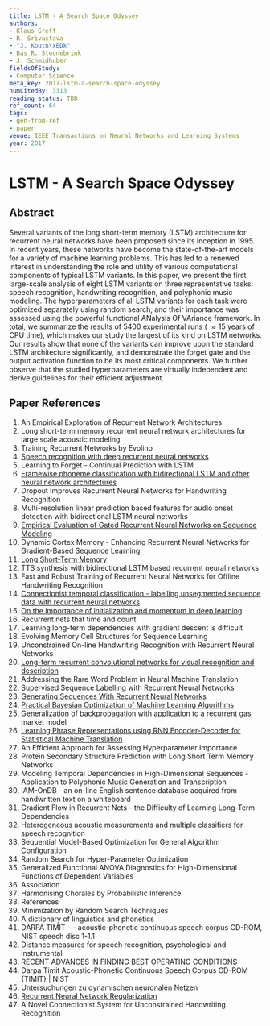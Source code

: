 ```yaml
---
title: LSTM - A Search Space Odyssey
authors:
- Klaus Greff
- R. Srivastava
- "J. Koutn\xEDk"
- Bas R. Steunebrink
- J. Schmidhuber
fieldsOfStudy:
- Computer Science
meta_key: 2017-lstm-a-search-space-odyssey
numCitedBy: 3313
reading_status: TBD
ref_count: 64
tags:
- gen-from-ref
- paper
venue: IEEE Transactions on Neural Networks and Learning Systems
year: 2017
---
```


# LSTM - A Search Space Odyssey

## Abstract

Several variants of the long short-term memory (LSTM) architecture for recurrent neural networks have been proposed since its inception in 1995. In recent years, these networks have become the state-of-the-art models for a variety of machine learning problems. This has led to a renewed interest in understanding the role and utility of various computational components of typical LSTM variants. In this paper, we present the first large-scale analysis of eight LSTM variants on three representative tasks: speech recognition, handwriting recognition, and polyphonic music modeling. The hyperparameters of all LSTM variants for each task were optimized separately using random search, and their importance was assessed using the powerful functional ANalysis Of VAriance framework. In total, we summarize the results of 5400 experimental runs ( $\approx 15$  years of CPU time), which makes our study the largest of its kind on LSTM networks. Our results show that none of the variants can improve upon the standard LSTM architecture significantly, and demonstrate the forget gate and the output activation function to be its most critical components. We further observe that the studied hyperparameters are virtually independent and derive guidelines for their efficient adjustment.

## Paper References

1. An Empirical Exploration of Recurrent Network Architectures
2. Long short-term memory recurrent neural network architectures for large scale acoustic modeling
3. Training Recurrent Networks by Evolino
4. [Speech recognition with deep recurrent neural networks](2013-speech-recognition-with-deep-recurrent-neural-networks)
5. Learning to Forget - Continual Prediction with LSTM
6. [Framewise phoneme classification with bidirectional LSTM and other neural network architectures](2005-framewise-phoneme-classification-with-bidirectional-lstm-and-other-neural-network-architectures)
7. Dropout Improves Recurrent Neural Networks for Handwriting Recognition
8. Multi-resolution linear prediction based features for audio onset detection with bidirectional LSTM neural networks
9. [Empirical Evaluation of Gated Recurrent Neural Networks on Sequence Modeling](2014-empirical-evaluation-of-gated-recurrent-neural-networks-on-sequence-modeling)
10. Dynamic Cortex Memory - Enhancing Recurrent Neural Networks for Gradient-Based Sequence Learning
11. [Long Short-Term Memory](1997-long-short-term-memory)
12. TTS synthesis with bidirectional LSTM based recurrent neural networks
13. Fast and Robust Training of Recurrent Neural Networks for Offline Handwriting Recognition
14. [Connectionist temporal classification - labelling unsegmented sequence data with recurrent neural networks](2006-connectionist-temporal-classification-labelling-unsegmented-sequence-data-with-recurrent-neural-networks)
15. [On the importance of initialization and momentum in deep learning](2013-on-the-importance-of-initialization-and-momentum-in-deep-learning)
16. Recurrent nets that time and count
17. Learning long-term dependencies with gradient descent is difficult
18. Evolving Memory Cell Structures for Sequence Learning
19. Unconstrained On-line Handwriting Recognition with Recurrent Neural Networks
20. [Long-term recurrent convolutional networks for visual recognition and description](2015-long-term-recurrent-convolutional-networks-for-visual-recognition-and-description)
21. Addressing the Rare Word Problem in Neural Machine Translation
22. Supervised Sequence Labelling with Recurrent Neural Networks
23. [Generating Sequences With Recurrent Neural Networks](2013-generating-sequences-with-recurrent-neural-networks)
24. [Practical Bayesian Optimization of Machine Learning Algorithms](2012-practical-bayesian-optimization-of-machine-learning-algorithms)
25. Generalization of backpropagation with application to a recurrent gas market model
26. [Learning Phrase Representations using RNN Encoder-Decoder for Statistical Machine Translation](2014-learning-phrase-representations-using-rnn-encoder-decoder-for-statistical-machine-translation)
27. An Efficient Approach for Assessing Hyperparameter Importance
28. Protein Secondary Structure Prediction with Long Short Term Memory Networks
29. Modeling Temporal Dependencies in High-Dimensional Sequences - Application to Polyphonic Music Generation and Transcription
30. IAM-OnDB - an on-line English sentence database acquired from handwritten text on a whiteboard
31. Gradient Flow in Recurrent Nets - the Difficulty of Learning Long-Term Dependencies
32. Heterogeneous acoustic measurements and multiple classifiers for speech recognition
33. Sequential Model-Based Optimization for General Algorithm Configuration
34. Random Search for Hyper-Parameter Optimization
35. Generalized Functional ANOVA Diagnostics for High-Dimensional Functions of Dependent Variables
36. Association
37. Harmonising Chorales by Probabilistic Inference
38. References
39. Minimization by Random Search Techniques
40. A dictionary of linguistics and phonetics
41. DARPA TIMIT - - acoustic-phonetic continuous speech corpus CD-ROM, NIST speech disc 1-1.1
42. Distance measures for speech recognition, psychological and instrumental
43. RECENT ADVANCES IN FINDING BEST OPERATING CONDITIONS
44. Darpa Timit Acoustic-Phonetic Continuous Speech Corpus CD-ROM {TIMIT} | NIST
45. Untersuchungen zu dynamischen neuronalen Netzen
46. [Recurrent Neural Network Regularization](2014-recurrent-neural-network-regularization)
47. A Novel Connectionist System for Unconstrained Handwriting Recognition
